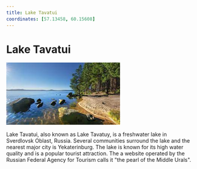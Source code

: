 ```yaml
---
title: Lake Tavatui
coordinates: [57.13458, 60.15608]
---
```

# Lake Tavatui

![Main image](../img/planned/lake-tavatui.jfif)

Lake Tavatui, also known as Lake Tavatuy, is a freshwater lake in Sverdlovsk Oblast, Russia. Several communities surround the lake and the nearest major city is Yekaterinburg. The lake is known for its high water quality and is a popular tourist attraction. The a website operated by the Russian Federal Agency for Tourism calls it "the pearl of the Middle Urals".